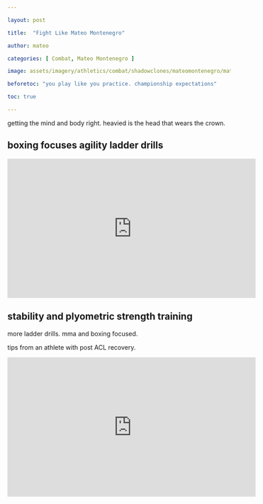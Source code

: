 ```yaml
---

layout: post

title:  "Fight Like Mateo Montenegro"

author: mateo

categories: [ Combat, Mateo Montenegro ]

image: assets/imagery/athletics/combat/shadowclones/mateomontenegro/mateomontenegro.jpg

beforetoc: "you play like you practice. championship expectations"

toc: true

---
```


getting the mind and body right. heavied is the head that wears the crown.

## boxing focuses agility ladder drills

<iframe width="560" height="315" src="https://www.youtube.com/embed/FNYYDgxEbts?si=tnetvs8-9pxFhLJj" title="YouTube video player" frameborder="0" allow="accelerometer; autoplay; clipboard-write; encrypted-media; gyroscope; picture-in-picture; web-share" referrerpolicy="strict-origin-when-cross-origin" allowfullscreen></iframe>

## stability and plyometric strength training

more ladder drills. mma and boxing focused.

tips from an athlete with post ACL recovery.

<iframe width="560" height="315" src="https://www.youtube.com/embed/hNWykKrmTXw?si=ggyAZyB_YPuaZp6W" title="YouTube video player" frameborder="0" allow="accelerometer; autoplay; clipboard-write; encrypted-media; gyroscope; picture-in-picture; web-share" referrerpolicy="strict-origin-when-cross-origin" allowfullscreen></iframe>
